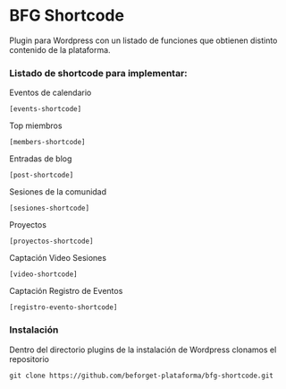 # BFG Shortcode

Plugin para Wordpress con un listado de funciones que obtienen distinto contenido de la plataforma.

### Listado de shortcode para implementar:

Eventos de calendario
```
[events-shortcode]
```

Top miembros

```
[members-shortcode]
```
Entradas de blog

```
[post-shortcode]
```
Sesiones de la comunidad

```
[sesiones-shortcode]
```
Proyectos

```
[proyectos-shortcode]
```

Captación Video Sesiones

```
[video-shortcode]
```

Captación Registro de Eventos

```
[registro-evento-shortcode]
```

### Instalación

Dentro del directorio plugins de la instalación de Wordpress clonamos el repositorio

    git clone https://github.com/beforget-plataforma/bfg-shortcode.git




